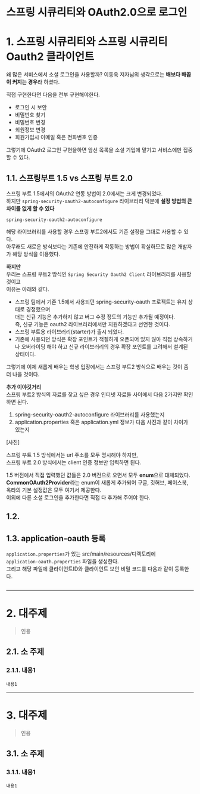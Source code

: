 스프링 시큐리티와 OAuth2.0으로 로그인
=======================
# 1. 스프링 시큐리티와 스프링 시큐리티 Oauth2 클라이언트
왜 많은 서비스에서 소셜 로그인을 사용할까? 이동욱 저자님의 생각으로는 **배보다 배꼽이 커지는 경우**라 하셨다.      
   
직접 구현한다면 다음을 전부 구현해야한다.        
* 로그인 시 보안 
* 비밀번호 찾기
* 비밀번호 변경
* 회원정보 변경
* 회원가입시 이메일 혹은 전화번호 인증
    
그렇기에 OAuth2 로그인 구현을하면 앞선 목록을 소셜 기업에 맡기고 서비스에만 집중할 수 있다.       
  
## 1.1. 스프링부트 1.5 vs 스프링 부트 2.0  
스프링 부트 1.5에서의 OAuth2 연동 방법이 2.0에서는 크게 변경되었다.  
하지만 ```spring-security-oauth2-autoconfigure``` 라이브러리 덕분에 **설정 방법의 큰 차이를 없게 할 수 있다**   
```
spring-security-oauth2-autoconfigure
```
해당 라이브러리를 사용할 경우 스프링 부트2에서도 기존 설정을 그대로 사용할 수 있다.   
아무래도 새로운 방식보다는 기존에 안전하게 작동하는 방법이 확실하므로 많은 개발자가 해당 방식을 이용했다.  
    
**하지만**    
우리는 스프링 부트2 방식인 ```Spring Security Oauth2 Client``` 라이브러리를 사용할 것이고    
이유는 아래와 같다.  

* 스프링 팀에서 기존 1.5에서 사용되던 spring-security-oauth 프로젝트는 유지 상태로 경정했으며   
더는 신규 기능은 추가하지 않고 버그 수정 정도의 기능만 추가될 예정이다.   
즉, 신규 기능은 oauth2 라이브러리에서만 지원하겠다고 선언한 것이다.  
* 스프링 부트용 라이브러리(starter)가 출시 되었다.  
* 기존에 사용되던 방식은 확장 포인트가 적절하게 오픈되어 있지 않아 직접 상속하거나 오버라이딩 해야 하고 
신규 라이브러리의 경우 확장 포인트를 고려해서 설계된 상태이다.    
   
그렇기에 이제 새롭게 배우는 학생 입장에서는 스프링 부트2 방식으로 배우는 것이 좀 더 나을 것이다.   
      
**추가 이야깃거리**   
스프링 부트2 방식의 자료를 찾고 싶은 경우 인터넷 자료들 사이에서 다음 2가지만 확인하면 된다.  
1. spring-security-oauth2-autoconfigure 라이브러리를 사용했는지  
2. application.properties 혹은 application.yml 정보가 다음 사진과 같이 차이가 있는지  
   
[사진]   
   
스프링 부트 1.5 방식에서는 url 주소를 모두 명시해야 하지만,     
스프링 부트 2.0 방식에서는 client 인증 정보만 입력하면 된다.      
     
1.5 버전에서 직접 입력했던 값들은 2.0 버전으로 오면서 모두 **enum**으로 대체되었다.     
**CommonOAuth2Provider**라는 enum이 새롭게 추가되어 구글, 깃허브, 페이스북, 옥타의 기본 설정값은 모두 여기서 제공한다.    
이외에 다른 소셜 로그인을 추가한다면 직접 다 추가해 주어야 한다.  

## 1.2. 

## 1.3. application-oauth 등록  
```application.properties```가 있는 src/main/resources/디렉토리에       
```application-oauth.properties``` 파일을 생성한다.           
그리고 해당 파일에 클라이언트ID와 클라이언트 보안 비밀 코드를 다음과 같이 등록한다.       
    
```
```

***
# 2. 대주제
> 인용
## 2.1. 소 주제
### 2.1.1. 내용1
```
내용1
```   

***
# 3. 대주제
> 인용
## 3.1. 소 주제
### 3.1.1. 내용1
```
내용1
```
